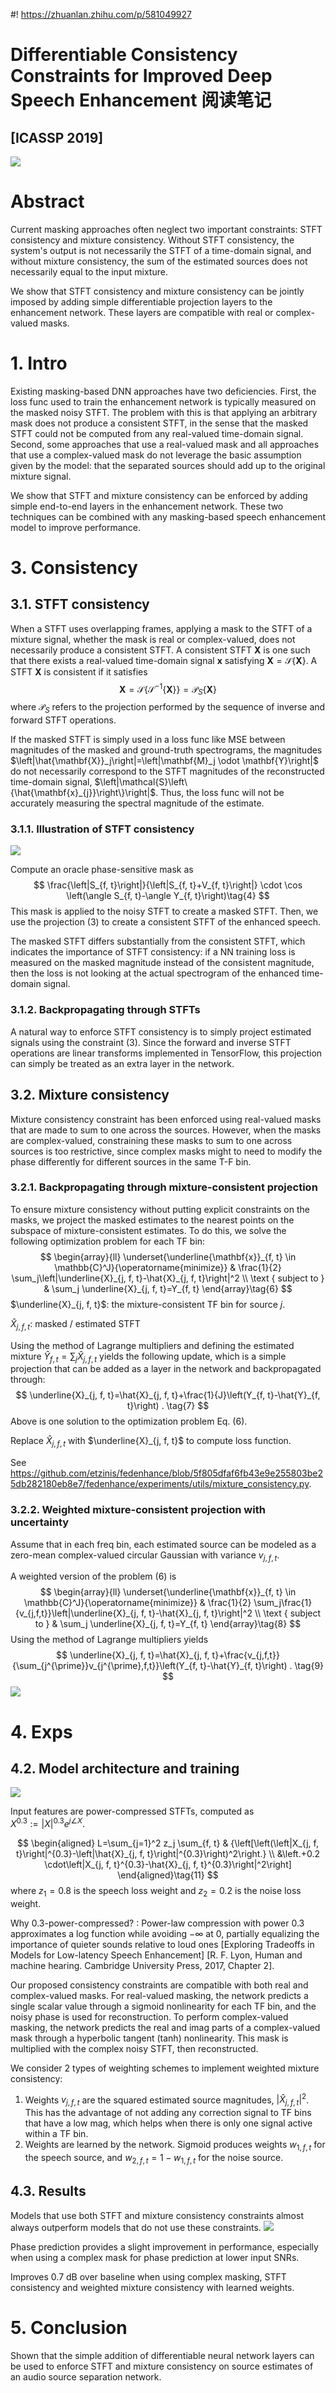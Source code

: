 #! https://zhuanlan.zhihu.com/p/581049927
# Differentiable Consistency Constraints for Improved Deep Speech Enhancement 阅读笔记
## [ICASSP 2019]
![](https://raw.githubusercontent.com/FYJNEVERFOLLOWS/Picture-Bed/main/202211/20221117113929.png)
# Abstract
Current masking approaches often neglect two important constraints: STFT consistency and mixture consistency. Without STFT consistency, the system's output is not necessarily the STFT of a time-domain signal, and without mixture consistency, the sum of the estimated sources does not necessarily equal to the input mixture.

We show that STFT consistency and mixture consistency can be jointly imposed by adding simple differentiable projection layers to the enhancement network. These layers are compatible with real or complex-valued masks.

# 1. Intro
Existing masking-based DNN approaches have two deficiencies. First, the loss func used to train the enhancement network is typically measured on the masked noisy STFT. The problem with this is that applying an arbitrary mask does not produce a consistent STFT, in the sense that the masked STFT could not be computed from any real-valued time-domain signal. Second, some approaches that use a real-valued mask and all approaches that use a complex-valued mask do not leverage the basic assumption given by the model: that the separated sources should add up to the original mixture signal.

We show that STFT and mixture consistency can be enforced by adding simple end-to-end layers in the enhancement network. These two techniques can be combined with any masking-based speech enhancement model to improve performance.

# 3. Consistency
## 3.1. STFT consistency
When a STFT uses overlapping frames, applying a mask to the STFT of a mixture signal, whether the mask is real or complex-valued, does not necessarily produce a consistent STFT. A consistent STFT $\mathbf{X}$ is one such that there exists a real-valued time-domain signal $\mathbf{x}$ satisfying $\mathbf{X}=\mathcal{S}\{\mathbf{X}\}$. A STFT $\mathbf{X}$ is consistent if it satisfies
$$
\mathbf{X}=\mathcal{S}\left\{\mathcal{S}^{-1}\{\mathbf{X}\}\right\}=\mathcal{P}_{S}\{\mathbf{X}\}\tag{3}
$$
where $\mathcal{P}_{S}$ refers to the projection performed by the sequence of inverse and forward STFT operations.

If the masked STFT is simply used in a loss func like MSE between magnitudes of the masked and ground-truth spectrograms, the magnitudes $\left|\hat{\mathbf{X}}_j\right|=\left|\mathbf{M}_j \odot \mathbf{Y}\right|$ do not necessarily correspond to the STFT magnitudes of the reconstructed time-domain signal, $\left|\mathcal{S}\left\{\hat{\mathbf{x}_{j}}\right\}\right|$. Thus, the loss func will not be accurately measuring the spectral magnitude of the estimate.

### 3.1.1. Illustration of STFT consistency
![](https://raw.githubusercontent.com/FYJNEVERFOLLOWS/Picture-Bed/main/202211/20221104103927.png)

Compute an oracle phase-sensitive mask as
$$
\frac{\left|S_{f, t}\right|}{\left|S_{f, t}+V_{f, t}\right|} \cdot \cos \left(\angle S_{f, t}-\angle Y_{f, t}\right)\tag{4}
$$
This mask is applied to the noisy STFT to create a masked STFT. Then, we use the projection (3) to create a consistent STFT of the enhanced speech.

The masked STFT differs substantially from the consistent STFT, which indicates the importance of STFT consistency: if a NN training loss is measured on the masked magnitude instead of the consistent magnitude, then the loss is not looking at the actual spectrogram of the enhanced time-domain signal.

### 3.1.2. Backpropagating through STFTs
A natural way to enforce STFT consistency is to simply project estimated signals using the constraint (3). Since the forward and inverse STFT operations are linear transforms implemented in TensorFlow, this projection can simply be treated as an extra layer in the network.

## 3.2. Mixture consistency
Mixture consistency constraint has been enforced using real-valued masks that are made to sum to one across the sources. However, when the masks are complex-valued, constraining these masks to sum to one across sources is too restrictive, since complex masks might to need to modify the phase differently for different sources in the same T-F bin.

### 3.2.1. Backpropagating through mixture-consistent projection
To ensure mixture consistency without putting explicit constraints on the masks, we project the masked estimates to the nearest points on the subspace of mixture-consistent estimates. To do this, we solve the following optimization problem for each TF bin:
$$
\begin{array}{ll}
\underset{\underline{\mathbf{x}}_{f, t} \in \mathbb{C}^J}{\operatorname{minimize}} & \frac{1}{2} \sum_j\left|\underline{X}_{j, f, t}-\hat{X}_{j, f, t}\right|^2 \\
\text { subject to } & \sum_j \underline{X}_{j, f, t}=Y_{f, t}
\end{array}\tag{6}
$$
$\underline{X}_{j, f, t}$: the mixture-consistent TF bin for source $j$.

$\hat{X}_{j, f, t}$: masked / estimated STFT

Using the method of Lagrange multipliers and defining the estimated mixture $\hat{Y}_{f, t}=\sum_j\hat{X}_{j, f, t}$ yields the following update, which is a simple projection that can be added as a layer in the network and backpropagated through:
$$
\underline{X}_{j, f, t}=\hat{X}_{j, f, t}+\frac{1}{J}\left(Y_{f, t}-\hat{Y}_{f, t}\right) . \tag{7}
$$
Above is one solution to the optimization problem Eq. (6).

Replace $\hat{X}_{j, f, t}$ with $\underline{X}_{j, f, t}$ to compute loss function.

See https://github.com/etzinis/fedenhance/blob/5f805dfaf6fb43e9e255803be25db282180eb8e7/fedenhance/experiments/utils/mixture_consistency.py.

### 3.2.2. Weighted mixture-consistent projection with uncertainty
Assume that in each freq bin, each estimated source can be modeled as a zero-mean complex-valued circular Gaussian with variance $v_{j,f,t}$.

A weighted version of the problem (6) is
$$
\begin{array}{ll}
\underset{\underline{\mathbf{x}}_{f, t} \in \mathbb{C}^J}{\operatorname{minimize}} & \frac{1}{2} \sum_j\frac{1}{v_{j,f,t}}\left|\underline{X}_{j, f, t}-\hat{X}_{j, f, t}\right|^2 \\
\text { subject to } & \sum_j \underline{X}_{j, f, t}=Y_{f, t}
\end{array}\tag{8}
$$
Using the method of Lagrange multipliers yields
$$
\underline{X}_{j, f, t}=\hat{X}_{j, f, t}+\frac{v_{j,f,t}}{\sum_{j^{\prime}}v_{j^{\prime},f,t}}\left(Y_{f, t}-\hat{Y}_{f, t}\right) . \tag{9}
$$
![](https://raw.githubusercontent.com/FYJNEVERFOLLOWS/Picture-Bed/main/202211/20221106113613.png)

# 4. Exps

## 4.2. Model architecture and training
![](https://raw.githubusercontent.com/FYJNEVERFOLLOWS/Picture-Bed/main/202211/20221105232838.png)

Input features are power-compressed STFTs, computed as $X^{0.3}:=|X|^{0.3}e^{j\angle X}$.

$$
\begin{aligned}
L=\sum_{j=1}^2 z_j \sum_{f, t} & {\left[\left(\left|X_{j, f, t}\right|^{0.3}-\left|\hat{X}_{j, f, t}\right|^{0.3}\right)^2\right.} \\
&\left.+0.2 \cdot\left|X_{j, f, t}^{0.3}-\hat{X}_{j, f, t}^{0.3}\right|^2\right]
\end{aligned}\tag{11}
$$
where $z_1=0.8$ is the speech loss weight and $z_2=0.2$ is the noise loss weight.

Why 0.3-power-compressed?
: Power-law compression with power 0.3 approximates a log function while avoiding $-\infty$ at 0, partially equalizing the importance of quieter sounds relative to loud ones [Exploring Tradeoffs in Models for Low-latency Speech Enhancement] [R. F. Lyon, Human and machine hearing. Cambridge University Press, 2017, Chapter 2].

Our proposed consistency constraints are compatible with both real and complex-valued masks. For real-valued masking, the network predicts a single scalar value through a sigmoid nonlinearity for each TF bin, and the noisy phase is used for reconstruction. To perform complex-valued masking, the network predicts the real and imag parts of a complex-valued mask through a hyperbolic tangent (tanh) nonlinearity. This mask is multiplied with the complex noisy STFT, then reconstructed.

We consider 2 types of weighting schemes to implement weighted mixture consistency:
1. Weights $v_{j,f,t}$ are the squared estimated source magnitudes, $|\hat{X}_{j,f,t}|^2$. This has the advantage of not adding any correction signal to TF bins that have a low mag, which helps when there is only one signal active within a TF bin.
2. Weights are learned by the network. Sigmoid produces weights $w_{1,f,t}$ for the speech source, and $w_{2,f,t}=1-w_{1,f,t}$ for the noise source.

## 4.3. Results
Models that use both STFT and mixture consistency constraints almost always outperform models that do not use these constraints.
![](https://raw.githubusercontent.com/FYJNEVERFOLLOWS/Picture-Bed/main/202211/20221106182026.png)

Phase prediction provides a slight improvement in performance, especially when using a complex mask for phase prediction at lower input SNRs.

Improves 0.7 dB over baseline when using complex masking, STFT consistency and weighted mixture consistency with learned weights.

# 5. Conclusion
Shown that the simple addition of differentiable neural network layers can be used to enforce STFT and mixture consistency on source estimates of an audio source separation network.